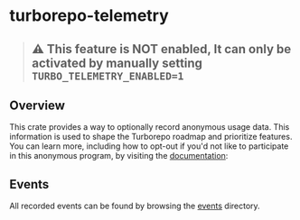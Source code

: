 # turborepo-telemetry

<!-- TODO: [telemetry] remove this disclaimer once live -->

> ## :warning: **This feature is NOT enabled, It can only be activated by manually setting `TURBO_TELEMETRY_ENABLED=1`**

## Overview

This crate provides a way to optionally record anonymous usage data.
This information is used to shape the Turborepo roadmap and prioritize features. You can learn more, including how to opt-out if you'd not like to participate in this anonymous program, by visiting the [documentation](https://turbo.build/repo/docs/telemetry):

## Events

All recorded events can be found by browsing the [events](./src/events) directory.
